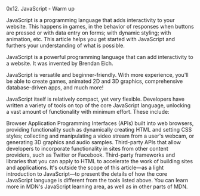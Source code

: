 0x12. JavaScript - Warm up

JavaScript is a programming language that adds interactivity to your website. 
This happens in games, in the behavior of responses when buttons are pressed or with data entry on forms; 
with dynamic styling; with animation, etc. 
This article helps you get started with JavaScript and furthers your understanding of what is possible.

JavaScript is a powerful programming language that can add interactivity to a website. It was invented by Brendan Eich.

JavaScript is versatile and beginner-friendly. With more experience, you'll be able to create games, 
animated 2D and 3D graphics, comprehensive database-driven apps, and much more!

JavaScript itself is relatively compact, yet very flexible. 
Developers have written a variety of tools on top of the core JavaScript language, 
unlocking a vast amount of functionality with minimum effort. These include:

Browser Application Programming Interfaces (APIs) built into web browsers, 
providing functionality such as dynamically creating HTML and setting CSS styles; 
collecting and manipulating a video stream from a user's webcam, or generating 3D graphics and audio samples.
Third-party APIs that allow developers to incorporate functionality in sites from other content providers, such as Twitter or Facebook.
Third-party frameworks and libraries that you can apply to HTML to accelerate the work of building sites and applications.
It's outside the scope of this article—as a light introduction to JavaScript—to present the details of how the core JavaScript language is different from the tools listed above. You can learn more in MDN's JavaScript learning area, as well as in other parts of MDN.
